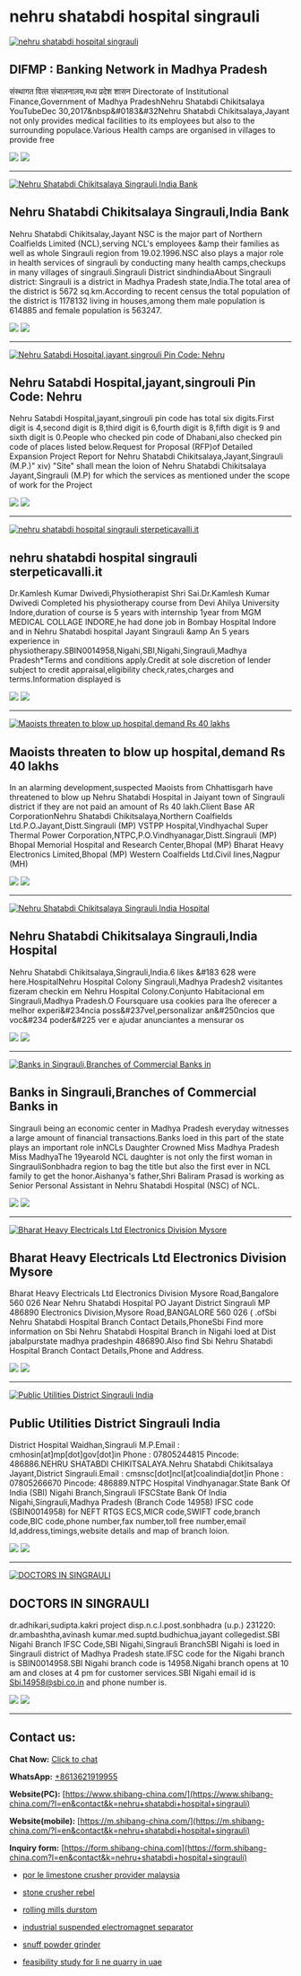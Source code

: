 # nehru shatabdi hospital singrauli

<a href="https://swt.shibang-china.com/?l=en&img&k=nehru+shatabdi+hospital+singrauli" target="_blank">![nehru shatabdi hospital singrauli](http://static.shibang-china.com/all-800x300/213.jpg)</a>

## DIFMP : Banking Network in Madhya Pradesh
संस्‍थागत वित्‍त संचालनालय,मध्‍य प्रदेश शासन Directorate of Institutional Finance,Government of Madhya PradeshNehru Shatabdi Chikitsalaya YouTubeDec 30,2017&nbsp&#0183&#32Nehru Shatabdi Chikitsalaya,Jayant not only provides medical facilities to its employees but also to the surrounding populace.Various Health camps are organised in villages to provide free


<a href="https://whatsapp.shibangsoft.com/WhatsApp.php" target="_blank" title="WhatsApp">![](http://static.shibang-china.com/icon/whatsapp.png)</a> <a href="https://swt.shibang-china.com/?l=en&icon&k=nehru+shatabdi+hospital+singrauli" target="_blank">![](http://static.shibang-china.com/icon/chat-en.png)</a>

---

<a href="https://swt.shibang-china.com/?l=en&img&k=nehru+shatabdi+hospital+singrauli" target="_blank">![Nehru Shatabdi Chikitsalaya Singrauli,India Bank](http://static.shibang-china.com/all-800x300/998.jpg)</a>

## Nehru Shatabdi Chikitsalaya Singrauli,India Bank
Nehru Shatabdi Chikitsalay,Jayant NSC is the major part of Northern Coalfields Limited (NCL),serving NCL's employees &amp their families as well as whole Singrauli region from 19.02.1996.NSC also plays a major role in health services of singrauli by conducting many health camps,checkups in many villages of singrauli.Singrauli District sindhindiaAbout Singrauli district: Singrauli is a district in Madhya Pradesh state,India.The total area of the district is 5672 sq.km.According to recent census the total population of the district is 1178132 living in houses,among them male population is 614885 and female population is 563247.


<a href="https://whatsapp.shibangsoft.com/WhatsApp.php" target="_blank" title="WhatsApp">![](http://static.shibang-china.com/icon/whatsapp.png)</a> <a href="https://swt.shibang-china.com/?l=en&icon&k=nehru+shatabdi+hospital+singrauli" target="_blank">![](http://static.shibang-china.com/icon/chat-en.png)</a>

---

<a href="https://swt.shibang-china.com/?l=en&img&k=nehru+shatabdi+hospital+singrauli" target="_blank">![Nehru Satabdi Hospital,jayant,singrouli Pin Code: Nehru](http://static.shibang-china.com/all-800x300/1363.jpg)</a>

## Nehru Satabdi Hospital,jayant,singrouli Pin Code: Nehru
Nehru Satabdi Hospital,jayant,singrouli pin code has total six digits.First digit is 4,second digit is 8,third digit is 6,fourth digit is 8,fifth digit is 9 and sixth digit is 0.People who checked pin code of Dhabani,also checked pin code of places listed below.Request for Proposal (RFP)of Detailed Expansion Project Report for Nehru Shatabdi Chikitsalaya,Jayant,Singrauli (M.P.)" xiv) "Site" shall mean the loion of Nehru Shatabdi Chikitsalaya Jayant,Singrauli (M.P) for which the services as mentioned under the scope of work for the Project


<a href="https://whatsapp.shibangsoft.com/WhatsApp.php" target="_blank" title="WhatsApp">![](http://static.shibang-china.com/icon/whatsapp.png)</a> <a href="https://swt.shibang-china.com/?l=en&icon&k=nehru+shatabdi+hospital+singrauli" target="_blank">![](http://static.shibang-china.com/icon/chat-en.png)</a>

---

<a href="https://swt.shibang-china.com/?l=en&img&k=nehru+shatabdi+hospital+singrauli" target="_blank">![nehru shatabdi hospital singrauli sterpeticavalli.it](http://static.shibang-china.com/all-800x300/814.jpg)</a>

## nehru shatabdi hospital singrauli sterpeticavalli.it
Dr.Kamlesh Kumar Dwivedi,Physiotherapist Shri Sai.Dr.Kamlesh Kumar Dwivedi Completed his physiotherapy course from Devi Ahilya University Indore,duration of course is 5 years with internship 1year from MGM MEDICAL COLLAGE INDORE,he had done job in Bombay Hospital Indore and in Nehru Shatabdi hospital Jayant Singrauli &amp An 5 years experience in physiotherapy.SBIN0014958,Nigahi,SBI,Nigahi,Singrauli,Madhya Pradesh*Terms and conditions apply.Credit at sole discretion of lender subject to credit appraisal,eligibility check,rates,charges and terms.Information displayed is


<a href="https://whatsapp.shibangsoft.com/WhatsApp.php" target="_blank" title="WhatsApp">![](http://static.shibang-china.com/icon/whatsapp.png)</a> <a href="https://swt.shibang-china.com/?l=en&icon&k=nehru+shatabdi+hospital+singrauli" target="_blank">![](http://static.shibang-china.com/icon/chat-en.png)</a>

---

<a href="https://swt.shibang-china.com/?l=en&img&k=nehru+shatabdi+hospital+singrauli" target="_blank">![Maoists threaten to blow up hospital,demand Rs 40 lakhs](http://static.shibang-china.com/all-800x300/715.jpg)</a>

## Maoists threaten to blow up hospital,demand Rs 40 lakhs
In an alarming development,suspected Maoists from Chhattisgarh have threatened to blow up Nehru Shatabdi Hospital in Jaiyant town of Singrauli district if they are not paid an amount of Rs 40 lakh.Client Base AR CorporationNehru Shatabdi Chikitsalaya,Northern Coalfields Ltd.P.O.Jayant,Distt.Singrauli (MP) VSTPP Hospital,Vindhyachal Super Thermal Power Corporation,NTPC,P.O.Vindhyanagar,Distt.Singrauli (MP) Bhopal Memorial Hospital and Research Center,Bhopal (MP) Bharat Heavy Electronics Limited,Bhopal (MP) Western Coalfields Ltd.Civil lines,Nagpur (MH)


<a href="https://whatsapp.shibangsoft.com/WhatsApp.php" target="_blank" title="WhatsApp">![](http://static.shibang-china.com/icon/whatsapp.png)</a> <a href="https://swt.shibang-china.com/?l=en&icon&k=nehru+shatabdi+hospital+singrauli" target="_blank">![](http://static.shibang-china.com/icon/chat-en.png)</a>

---

<a href="https://swt.shibang-china.com/?l=en&img&k=nehru+shatabdi+hospital+singrauli" target="_blank">![Nehru Shatabdi Chikitsalaya Singrauli,India Hospital](http://static.shibang-china.com/all-800x300/978.jpg)</a>

## Nehru Shatabdi Chikitsalaya Singrauli,India Hospital
Nehru Shatabdi Chikitsalaya,Singrauli,India.6 likes &#183 628 were here.HospitalNehru Hospital Colony Singrauli,Madhya Pradesh2 visitantes fizeram checkin em Nehru Hospital Colony.Conjunto Habitacional em Singrauli,Madhya Pradesh.O Foursquare usa cookies para lhe oferecer a melhor experi&#234ncia poss&#237vel,personalizar an&#250ncios que voc&#234 poder&#225 ver e ajudar anunciantes a mensurar os


<a href="https://whatsapp.shibangsoft.com/WhatsApp.php" target="_blank" title="WhatsApp">![](http://static.shibang-china.com/icon/whatsapp.png)</a> <a href="https://swt.shibang-china.com/?l=en&icon&k=nehru+shatabdi+hospital+singrauli" target="_blank">![](http://static.shibang-china.com/icon/chat-en.png)</a>

---

<a href="https://swt.shibang-china.com/?l=en&img&k=nehru+shatabdi+hospital+singrauli" target="_blank">![Banks in Singrauli,Branches of Commercial Banks in](http://static.shibang-china.com/all-800x300/744.jpg)</a>

## Banks in Singrauli,Branches of Commercial Banks in
Singrauli being an economic center in Madhya Pradesh everyday witnesses a large amount of financial transactions.Banks loed in this part of the state plays an important role inNCLs Daughter Crowned Miss Madhya Pradesh Miss MadhyaThe 19yearold NCL daughter is not only the first woman in SingrauliSonbhadra region to bag the title but also the first ever in NCL family to get the honor.Aishanya's father,Shri Baliram Prasad is working as Senior Personal Assistant in Nehru Shatabdi Hospital (NSC) of NCL.


<a href="https://whatsapp.shibangsoft.com/WhatsApp.php" target="_blank" title="WhatsApp">![](http://static.shibang-china.com/icon/whatsapp.png)</a> <a href="https://swt.shibang-china.com/?l=en&icon&k=nehru+shatabdi+hospital+singrauli" target="_blank">![](http://static.shibang-china.com/icon/chat-en.png)</a>

---

<a href="https://swt.shibang-china.com/?l=en&img&k=nehru+shatabdi+hospital+singrauli" target="_blank">![Bharat Heavy Electricals Ltd Electronics Division Mysore](http://static.shibang-china.com/all-800x300/296.jpg)</a>

## Bharat Heavy Electricals Ltd Electronics Division Mysore
Bharat Heavy Electricals Ltd Electronics Division Mysore Road,Bangalore 560 026 Near Nehru Shatabdi Hospital PO Jayant District Singrauli MP 486890 Electronics Division,Mysore Road,BANGALORE 560 026 ( .ofSbi Nehru Shatabdi Hospital Branch Contact Details,PhoneSbi Find more information on Sbi Nehru Shatabdi Hospital Branch in Nigahi loed at Dist jabalpurstate madhya pradeshpin 486890.Also find Sbi Nehru Shatabdi Hospital Branch Contact Details,Phone and Address.


<a href="https://whatsapp.shibangsoft.com/WhatsApp.php" target="_blank" title="WhatsApp">![](http://static.shibang-china.com/icon/whatsapp.png)</a> <a href="https://swt.shibang-china.com/?l=en&icon&k=nehru+shatabdi+hospital+singrauli" target="_blank">![](http://static.shibang-china.com/icon/chat-en.png)</a>

---

<a href="https://swt.shibang-china.com/?l=en&img&k=nehru+shatabdi+hospital+singrauli" target="_blank">![Public Utilities District Singrauli India](http://static.shibang-china.com/all-800x300/1077.jpg)</a>

## Public Utilities District Singrauli India
District Hospital Waidhan,Singrauli M.P.Email : cmhosin[at]mp[dot]gov[dot]in Phone : 07805244815 Pincode: 486886.NEHRU SHATABDI CHIKITSALAYA.Nehru Shatabdi Chikitsalaya Jayant,District Singrauli.Email : cmsnsc[dot]ncl[at]coalindia[dot]in Phone : 07805266670 Pincode: 486889.NTPC Hospital Vindhyanagar.State Bank Of India (SBI) Nigahi Branch,Singrauli IFSCState Bank Of India Nigahi,Singrauli,Madhya Pradesh (Branch Code 14958) IFSC code (SBIN0014958) for NEFT RTGS ECS,MICR code,SWIFT code,branch code,BIC code,phone number,fax number,toll free number,email Id,address,timings,website details and map of branch loion.


<a href="https://whatsapp.shibangsoft.com/WhatsApp.php" target="_blank" title="WhatsApp">![](http://static.shibang-china.com/icon/whatsapp.png)</a> <a href="https://swt.shibang-china.com/?l=en&icon&k=nehru+shatabdi+hospital+singrauli" target="_blank">![](http://static.shibang-china.com/icon/chat-en.png)</a>

---

<a href="https://swt.shibang-china.com/?l=en&img&k=nehru+shatabdi+hospital+singrauli" target="_blank">![DOCTORS IN SINGRAULI](http://static.shibang-china.com/all-800x300/1437.jpg)</a>

## DOCTORS IN SINGRAULI
dr.adhikari,sudipta.kakri project disp.n.c.l.post.sonbhadra (u.p.) 231220: dr.ambashtha,avinash kumar.med.suptd.budhichua,jayant collegedist.SBI Nigahi Branch IFSC Code,SBI Nigahi,Singrauli BranchSBI Nigahi is loed in Singrauli district of Madhya Pradesh state.IFSC code for the Nigahi branch is SBIN0014958.SBI Nigahi branch code is 14958.Nigahi branch opens at 10 am and closes at 4 pm for customer services.SBI Nigahi email id is Sbi.14958@sbi.co.in and phone number is.


<a href="https://whatsapp.shibangsoft.com/WhatsApp.php" target="_blank" title="WhatsApp">![](http://static.shibang-china.com/icon/whatsapp.png)</a> <a href="https://swt.shibang-china.com/?l=en&icon&k=nehru+shatabdi+hospital+singrauli" target="_blank">![](http://static.shibang-china.com/icon/chat-en.png)</a>

---
## Contact us:

**Chat Now:** [Click to chat](https://swt.shibang-china.com?l=en&contact&k=nehru+shatabdi+hospital+singrauli)

**WhatsApp:**  [+8613621919955](https://whatsapp.shibangsoft.com/WhatsApp.php)

**Website(PC):** [https://www.shibang-china.com/](https://www.shibang-china.com/?l=en&contact&k=nehru+shatabdi+hospital+singrauli)

**Website(mobile):** [https://m.shibang-china.com/](https://m.shibang-china.com/?l=en&contact&k=nehru+shatabdi+hospital+singrauli)

**Inquiry form:** [https://form.shibang-china.com](https://form.shibang-china.com?l=en&contact&k=nehru+shatabdi+hospital+singrauli)

* [por le limestone crusher provider malaysia](../120/por%20le%20limestone%20crusher%20provider%20malaysia.md)

* [stone crusher rebel](../123/stone%20crusher%20rebel.md)

* [rolling mills durstom](../111/rolling%20mills%20durstom.md)

* [industrial suspended electromagnet separator](../120/industrial%20suspended%20electromagnet%20separator.md)

* [snuff powder grinder](../113/snuff%20powder%20grinder.md)

* [feasibility study for li ne quarry in uae](../111/feasibility%20study%20for%20li%20ne%20quarry%20in%20uae.md)